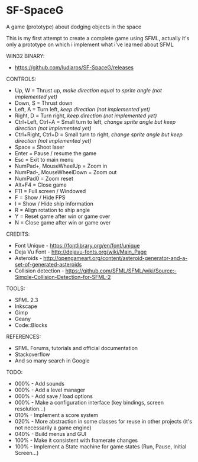 # SF-SpaceG
A game (prototype) about dodging objects in the space

This is my first attempt to create a complete game using SFML, actually it's only a prototype on which i implement what i've learned about SFML

WIN32 BINARY:
- https://github.com/ludiaros/SF-SpaceG/releases

CONTROLS:
- Up, W = Thrust up, *make direction equal to sprite angle (not implemented yet)*
- Down, S = Thrust down
- Left, A = Turn left, *keep direction (not implemented yet)*
- Right, D = Turn right, *keep direction (not implemented yet)*
- Ctrl+Left, Ctrl+A = Small turn to left, *change sprite angle but keep direction (not implemented yet)* 
- Ctrl+Right, Ctrl+D = Small turn to right, *change sprite angle but keep direction (not implemented yet)*
- Space = Shoot laser
- Enter = Pause / resume the game
- Esc = Exit to main menu
- NumPad+, MouseWheelUp   = Zoom in
- NumPad-, MouseWheelDown = Zoom out
- NumPad0 = Zoom reset
- Alt+F4 = Close game
- F11 = Full screen / Windowed
- F = Show / Hide FPS
- I = Show / Hide ship information
- R = Align rotation to ship angle
- Y = Reset game after win or game over
- N = Close game after win or game over

CREDITS:
- Font Unique - https://fontlibrary.org/en/font/unique
- Deja Vu Font - http://dejavu-fonts.org/wiki/Main_Page
- Asteroids - http://opengameart.org/content/asteroid-generator-and-a-set-of-generated-asteroids
- Collision detection - https://github.com/SFML/SFML/wiki/Source:-Simple-Collision-Detection-for-SFML-2

TOOLS:
- SFML 2.3
- Inkscape
- Gimp
- Geany
- Code::Blocks

REFERENCES:
- SFML Forums, tutorials and official documentation
- Stackoverflow
- And so many search in Google

TODO:
- 000% - Add sounds
- 000% - Add a level manager
- 000% - Add save / load options
- 000% - Make a configuration interface (key bindings, screen resolution...)
- 010% - Implement a score system
- 020% - More abstraction in some classes for reuse in other projects (it's not necessarily a game engine)
- 040% - Build menus and GUI
- 100% - Make it consistent with framerate changes
- 100% - Implement a State machine for game states (Run, Pause, Initial Screen...)
